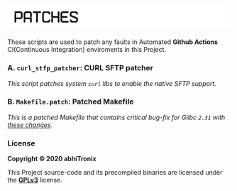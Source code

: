<!--
===============================================
Raspberry Pi Toolchains(raspberry-pi-cross-compilers): This project 
provides latest automated GCC Cross Compiler & Native (ARM & ARM64) 
build-scripts and precompiled standalone toolchains for Raspberry Pi.


Copyright (C) 2020 Abhishek Thakur(@abhiTronix) <abhi.una12@gmail.com>


This program is free software: you can redistribute it and/or modify
it under the terms of the GNU General Public License as published by
the Free Software Foundation, either version 3 of the License, or
(at your option) any later version.

This program is distributed in the hope that it will be useful,
but WITHOUT ANY WARRANTY; without even the implied warranty of
MERCHANTABILITY or FITNESS FOR A PARTICULAR PURPOSE.  See the
GNU General Public License for more details.

You should have received a copy of the GNU General Public License
along with this program.  If not, see <https://www.gnu.org/licenses/>.
===============================================
-->

# <img alt="Banner" src="https://raw.githubusercontent.com/abhiTronix/Imbakup/master/Images/gcc/banners-b.png">

These scripts are used to patch any faults in Automated **Github Actions** CI(Continuous Integration) enviroments in this Project.

### A. `curl_stfp_patcher`: CURL SFTP patcher

 _This script patches system `curl` libs to enable the native SFTP support._


### B. `Makefile.patch`: Patched Makefile

 _This is a patched Makefile that contains critical bug-fix for Glibc `2.31` with [these changes](https://sourceware.org/git/?p=glibc.git;a=commitdiff;h=49348beafe9ba150c9bd48595b3f372299bddbb0;hp=cbd156990489568eb8c1b97ace3ad24fc784e049#patch1)._


### License

**Copyright © 2020 abhiTronix**

This Project source-code and its precompiled binaries are licensed under the [**GPLv3**](https://github.com/abhiTronix/raspberry-pi-cross-compilers/blob/master/LICENSE) license.